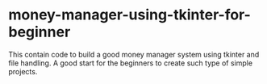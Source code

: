 # money-manager-using-tkinter-for-beginner
This contain code to build a good money manager system using tkinter and file handling. A good start for the beginners to create such type of simple projects.
